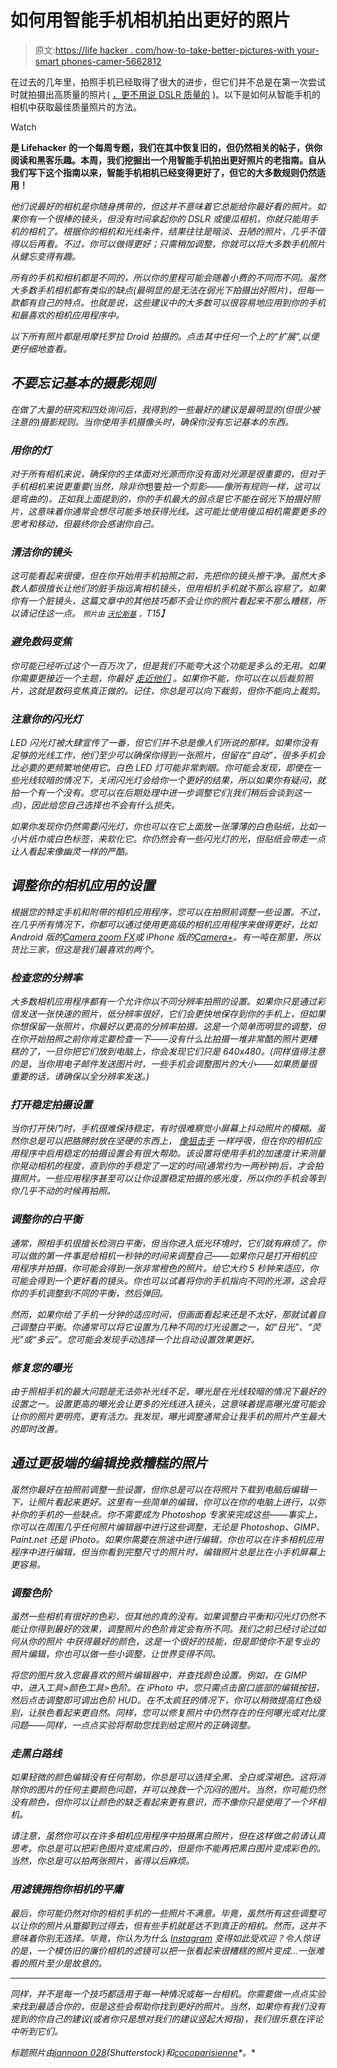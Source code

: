 # 如何用智能手机相机拍出更好的照片

> 原文:[https://life hacker . com/how-to-take-better-pictures-with your-smart phones-camer-5662812](https://lifehacker.com/how-to-take-better-pictures-with-your-smartphones-camer-5662812)

在过去的几年里，拍照手机已经取得了很大的进步，但它们并不总是在第一次尝试时就拍摄出高质量的照片( [，更不用说 DSLR 质量的](https://lifehacker.com/the-differences-between-a-dslr-and-smartphone-camera-i-1540339341) )。以下是如何从智能手机的相机中获取最佳质量照片的方法。

Watch

[](http://lifehacker.com/tag/blast-from-the-past)**是 Lifehacker 的一个每周专题，我们在其中恢复旧的，但仍然相关的帖子，供你阅读和黑客乐趣。本周，我们挖掘出一个用智能手机拍出更好照片的老指南。自从我们写下这个指南以来，智能手机相机已经变得更好了，但它的大多数规则仍然适用！**

*他们说最好的相机是你随身携带的，但这并不意味着它总能给你最好看的照片。如果你有一个很棒的镜头，但没有时间拿起你的 DSLR 或傻瓜相机，你就只能用手机的相机了。根据你的相机和光线条件，结果往往是暗淡、丑陋的照片，几乎不值得以后再看。不过，你可以做得更好；只需稍加调整，你就可以将大多数手机照片从健忘变得有趣。*

*所有的手机和相机都是不同的，所以你的里程可能会随着小费的不同而不同。虽然大多数手机相机都有类似的缺点(最明显的是无法在弱光下拍摄出好照片)，但每一款都有自己的特点。也就是说，这些建议中的大多数可以很容易地应用到你的手机和最喜欢的相机应用程序中。*

*以下所有照片都是用摩托罗拉 Droid 拍摄的。点击其中任何一个上的“扩展”,以便更仔细地查看。*

## *不要忘记基本的摄影规则*

*在做了大量的研究和四处询问后，我得到的一些最好的建议是最明显的(但很少被注意的)摄影规则。当你使用手机摄像头时，确保你没有忘记基本的东西。*

### *用你的灯*

*对于所有相机来说，确保你的主体面对光源而你没有面对光源是很重要的，但对于手机相机来说更重要(当然，除非你*想要*拍一个剪影——像所有规则一样，这可以是弯曲的)。正如我上面提到的，你的手机最大的弱点是它不能在弱光下拍摄好照片，这意味着你通常会想尽可能多地获得光线。这可能比使用傻瓜相机需要更多的思考和移动，但最终你会感谢你自己。*

### *清洁你的镜头*

*这可能看起来很傻，但在你开始用手机拍照之前，先把你的镜头擦干净。虽然大多数人都很擅长让他们的脏手指远离相机镜头，但用相机手机就不那么容易了。如果你有一个脏镜头，这篇文章中的其他技巧都不会让你的照片看起来不那么糟糕，所以请记住这一点。 *<small>照片由</small>* [*<small>沃伦斯基</small>*](https://www.flickr.com/photos/warrenski/4916761809) *<small>。</small>T15】**

### *避免数码变焦*

*你可能已经听过这个一百万次了，但是我们不能夸大这个功能是多么的无用。如果你需要更接近一个主题，你最好 [走近他们](https://lifehacker.com/step-closer-instead-of-cropping-for-more-interesting-ph-5465186) 。如果你不能，你可以在以后裁剪照片，这就是数码变焦真正做的。记住，你总是可以向下裁剪，但你不能向上裁剪。*

### *注意你的闪光灯*

*LED 闪光灯被大肆宣传了一番，但它们并不总是像人们所说的那样。如果你没有足够的光线工作，他们至少可以确保你得到一张照片，但留在“自动”，很多手机会比必要的更频繁地使用它。白色 LED 灯可能非常刺眼。你可能会发现，即使在一些光线较暗的情况下，关闭闪光灯会给你一个更好的结果，所以如果你有疑问，就拍一个有一个没有。您可以在后期处理中进一步调整它们(我们稍后会谈到这一点)，因此给您自己选择也不会有什么损失。*

*如果你发现你仍然需要闪光灯，你也可以在它上面放一张薄薄的白色贴纸，比如一小片纸巾或白色标签，来软化它。你仍然会有一些闪光灯的光，但贴纸会带走一点让人看起来像幽灵一样的严酷。*

## *调整你的相机应用的设置*

*根据您的特定手机和附带的相机应用程序，您可以在拍照前调整一些设置。不过，在几乎所有情况下，你都可以通过使用更高级的相机应用程序来做得更好，比如 Android 版的[Camera zoom FX](https://lifehacker.com/the-best-camera-app-for-android-5821240)或 iPhone 版的[Camera+](http://lifehacker.com/the-best-camera-app-for-iphone-5820862)。有一吨在那里，所以货比三家，但这是我们最喜欢的两个。*

### *检查您的分辨率*

*大多数相机应用程序都有一个允许你以不同分辨率拍照的设置。如果你只是通过彩信发送一张快速的照片，低分辨率很好，它们会更快地保存到你的手机上，但如果你想保留一张照片，你最好以更高的分辨率拍摄。这是一个简单而明显的调整，但在你开始拍照之前你肯定要检查一下——没有什么比拍摄一堆非常酷的照片更糟糕的了，一旦你把它们放到电脑上，你会发现它们只是 640x480。(同样值得注意的是，当你用电子邮件发送图片时，一些手机会调整图片的大小——如果质量很重要的话，请确保以全分辨率发送。)*

### *打开稳定拍摄设置*

*当你打开快门时，手机很难保持稳定，有时很难察觉小屏幕上抖动照片的模糊。虽然你总是可以把胳膊肘放在坚硬的东西上， [像狙击手](https://lifehacker.com/breathe-like-a-sniper-to-take-better-photos-in-low-ligh-5370412) 一样呼吸，但在你的相机应用程序中启用稳定的拍摄设置会有很大帮助。该设置将使用手机的加速度计来测量你晃动相机的程度，直到你的手稳定了一定的时间(通常约为一两秒钟)后，才会拍摄照片。一些应用程序甚至可以让你设置稳定拍摄的感光度，所以你的手机会等到你几乎不动的时候再拍照。*

### *调整你的白平衡*

*通常，照相手机很擅长检测白平衡，但当你进入低光环境时，它们就有麻烦了。你可以做的第一件事是给相机一秒钟的时间来调整自己——如果你只是打开相机应用程序并拍摄，你可能会得到一张非常橙色的照片。给它大约 5 秒钟来适应，你可能会得到一个更好看的镜头。你也可以试着将你的手机指向不同的光源，这会将你的手机调整到不同的平衡，然后弹回。*

*然而，如果你给了手机一分钟的适应时间，但画面看起来还是不太好，那就试着自己调整白平衡。你通常可以将它设置为几种不同的灯光设置之一，如“日光”、“荧光”或“多云”。您可能会发现手动选择一个比自动设置效果更好。*

### *修复您的曝光*

*由于照相手机的最大问题是无法弥补光线不足，曝光是在光线较暗的情况下最好的设置之一。设置更高的曝光会让更多的光线进入镜头，这意味着提高曝光度可能会让你的照片更明亮，更有活力。我发现，曝光调整通常会让我手机的照片产生最大的即时改善。*

## *通过更极端的编辑挽救糟糕的照片*

*虽然你最好在拍照前调整一些设置，但你总是可以在将照片下载到电脑后编辑一下，让照片看起来更好。这里有一些简单的编辑，你可以在你的电脑上进行，以弥补你的手机的一些缺点。你不需要成为 Photoshop 专家来完成这些——事实上，你可以在周围几乎任何照片编辑器中进行这些调整，无论是 Photoshop、GIMP、Paint.net 还是 iPhoto。如果你需要在旅途中进行编辑，你也可以在许多相机应用程序中进行编辑，但当你看到完整尺寸的照片时，编辑照片总是比在小手机屏幕上更容易。*

### *调整色阶*

*虽然一些相机有很好的色彩，但其他的真的没有。如果调整白平衡和闪光灯仍然不能让你得到最好的效果，调整照片的色阶肯定会有所不同。我们之前已经讨论过如何从你的照片 中获得最好的颜色，这是一个很好的技能，但是即使你不是专业的照片编辑，你也可以做一些小调整，让世界变得不同。*

*将您的图片放入您最喜欢的照片编辑器中，并查找颜色设置。例如，在 GIMP 中，进入工具>颜色工具>色阶。在 iPhoto 中，您只需点击窗口底部的编辑按钮，然后点击调整即可调出色阶 HUD。在不太疯狂的情况下，你可以稍微提高红色级别，让肤色看起来更自然。同样，您可以修复照片中仍然存在的任何曝光或对比度问题——同样，一点点实验将帮助您找到给定照片的正确调整。*

### *走黑白路线*

*如果轻微的颜色编辑没有任何帮助，你总是可以选择全黑、全白或深褐色。这将消除你的图片的任何主要颜色问题，并可以挽救一个沉闷的图片。当然，你可能仍然没有颜色，但你可以让颜色的缺乏看起来更有意识，而不像你只是使用了一个坏相机。*

*请注意，虽然你可以在许多相机应用程序中拍摄黑白照片，但在这样做之前请认真思考。你总是可以把彩色图片变成黑白的，但是你不能再把黑白图片变成彩色的。当然，你总是可以拍两张照片，省得以后麻烦。*

### *用滤镜拥抱你相机的平庸*

*最后，你可能仍然对你的相机手机的一些照片不满意。毕竟，虽然所有这些调整可以让你的照片从蹩脚到过得去，但有些手机就是达不到真正的相机。然而，这并不意味着你别无选择。毕竟，你认为为什么 [Instagram](http://instagram.com) 变得如此受欢迎？令人惊讶的是，一个模仿旧的廉价相机的滤镜可以把一张看起来很糟糕的照片变成...一张难看的照片至少是故意的。*

* * *

*同样，并不是每一个技巧都适用于每一种情况或每一台相机。你需要做一点点实验来找到最适合你的，但是这些会帮助你找到更好的照片。当然，如果你有我们没有提到的你自己的建议(或者你只是想对我们的建议竖起大拇指)，我们很乐意在评论中听到它们。*

**标题照片由*[*jannoon 028*](http://www.shutterstock.com/pic.mhtml?id=74444419)*(Shutterstock)和*[*cocoparisienne*](http://pixabay.com/en/fog-autumn-forest-nature-plant-258237/)*。**